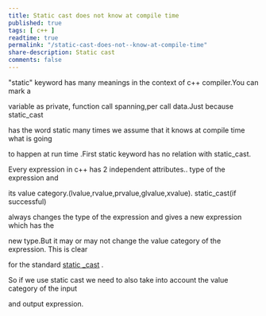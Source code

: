 ```yaml
---
title: Static cast does not know at compile time
published: true
tags: [ c++ ]
readtime: true
permalink: "/static-cast-does-not--know-at-compile-time"
share-description: Static cast 
comments: false
---
```



"static" keyword has many meanings in the context of c++ compiler.You can mark a

variable as private, function call spanning,per call data.Just because static_cast 

has the word static many times we assume that it knows at compile time what is going 

to happen at run time .First static keyword has no relation with static_cast.

Every expression in c++ has 2 independent attributes.. type of the expression and 

its value category.(lvalue,rvalue,prvalue,glvalue,xvalue). static_cast(if successful) 

always changes  the type of the expression and gives a new expression which has the 

new type.But it may or may not change the value category of the expression. This is clear

for the standard [static _cast](https://en.cppreference.com/w/cpp/language/static_cast) .

So if we use static cast we need to also take into account the value category of the input 

and output expression.



